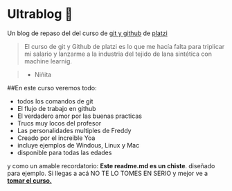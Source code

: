 # Ultrablog 💚
Un blog de repaso del del curso de [git y github](https://platzi.com/cursos/git-github/ "git y github") de [platzi](https://platzi.com "platzi")
> El curso de git y Github de platzi es lo que me hacía falta para triplicar mi salario y lanzarme a la industria del tejido de lana sintética con machine learnig.

> - Niñita

##En este curso veremos todo:
* todos los comandos de git
* El flujo de trabajo en github
* El verdadero amor por las buenas practicas
* Trucs muy locos del profesor
* Las personalidades multiples de Freddy
* Creado por el increible Yoa
* incluye ejemplos de Windous, Linux y Mac
* disponible para todas las edades

y como un amable recordatorio: **Este readme.md es un chiste**. diseñado para ejemplo. Si llegas a acá NO TE LO TOMES EN SERIO y mejor ve a[ **tomar el curso.**](https://platzi.com/cursos/git-github/ " tomar el curso.")
